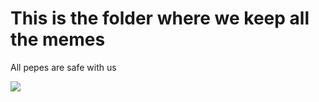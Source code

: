 <h1> This is the folder where we keep all the memes </h1>
All pepes are safe with us


<img src="http://2.bp.blogspot.com/-8Tu1XJQvyQM/VT11tGup5PI/AAAAAAAALqc/m3R1o9rlOpc/s1600/pepe-the-frog-meme.png"></img>
